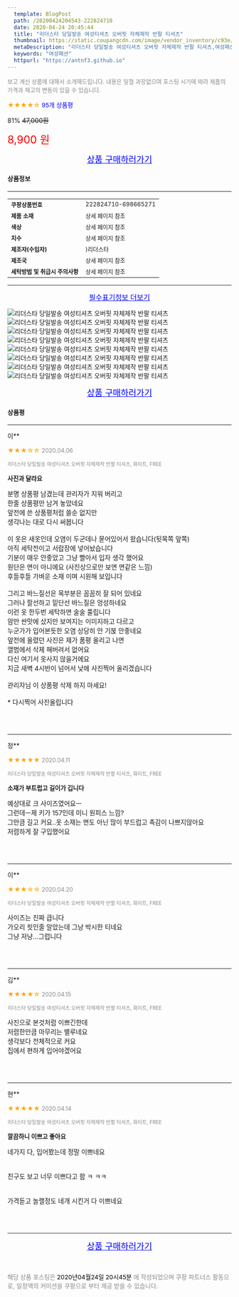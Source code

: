 ```yaml
---
  template: BlogPost
  path: /20200424204543-222824710
  date: 2020-04-24 20:45:44
  title: "리더스타 당일발송 여성티셔츠 오버핏 자체제작 반팔 티셔츠"
  thumbnail: https://static.coupangcdn.com/image/vendor_inventory/c93e/aaac632ad817cee844400f999442adff281cc14061dceb612d12d6233e8c.jpg
  metaDescription: "리더스타 당일발송 여성티셔츠 오버핏 자체제작 반팔 티셔츠,여성패션"
  keywords: "여성패션"
  httpurl: "https://antnf3.github.io"
---
```

  
<span style="color: #888;font-size:0.8rem">보고 계신 상품에 대해서 소개해드립니다.
내용은 일절 과장없으며 포스팅 시기에 따라 제품의 가격과 재고의 변동이 있을 수 있습니다.</span>
  
<span style="color: orange;">★★★★☆</span> <span style="color: blue;font-size: 0.85rem;">95개 상품평</span>

<span style="font-size: 0.9rem">81%</span> <span style="font-size: 0.9rem">~~47,000원~~</span>

<span style="color: red;font-size: 1.5rem;">8,900 원</span>



<p align="center"><a href="http://me2.do/52gAvdIO" style="font-size: 1.2rem; color: blue;">상품 구매하러가기</a></p>

#### 상품정보

---

|                  |                       |
| ---------------- | --------------------- |
| **<span style="font-size:0.8rem;">쿠팡상품번호</span>** | <span style="font-size:0.8rem;">222824710-698665271</span> |
| **<span style="font-size:0.8rem;">제품 소재</span>**    | <span style="font-size:0.8rem;">상세 페이지 참조</span>        |
| **<span style="font-size:0.8rem;">색상</span>**    | <span style="font-size:0.8rem;">상세 페이지 참조</span>        |
| **<span style="font-size:0.8rem;">치수</span>**    | <span style="font-size:0.8rem;">상세 페이지 참조</span>        |
| **<span style="font-size:0.8rem;">제조자(수입자)</span>**    | <span style="font-size:0.8rem;">)리더스타</span>        |
| **<span style="font-size:0.8rem;">제조국</span>**    | <span style="font-size:0.8rem;">상세 페이지 참조</span>        |
| **<span style="font-size:0.8rem;">세탁방법 및 취급시 주의사항</span>**    | <span style="font-size:0.8rem;">상세 페이지 참조</span>        |




---

<p align="center"><a href="http://me2.do/52gAvdIO" style="font-size: 1rem; color: blue;">필수표기정보 더보기</a></p>

![리더스타 당일발송 여성티셔츠 오버핏 자체제작 반팔 티셔츠](http://thumbnail10.coupangcdn.com/thumbnails/remote/q89/image/vendor_inventory/c662/8effe2a4b828308da4d823cf90500250c38520e4cfcbbb6243f854de5618.jpg)
![리더스타 당일발송 여성티셔츠 오버핏 자체제작 반팔 티셔츠](http://thumbnail6.coupangcdn.com/thumbnails/remote/q89/image/vendor_inventory/4801/1565351119f748a6e09e5eb2b960d825b5e2f1f71c48983a70c79f921599.jpg)
![리더스타 당일발송 여성티셔츠 오버핏 자체제작 반팔 티셔츠](http://thumbnail9.coupangcdn.com/thumbnails/remote/q89/image/vendor_inventory/7e21/b46a098aebcf3326958fc2498f32e479ad7f59c2fbdad48a903fd3232186.jpg)
![리더스타 당일발송 여성티셔츠 오버핏 자체제작 반팔 티셔츠](http://thumbnail10.coupangcdn.com/thumbnails/remote/q89/image/vendor_inventory/411e/37dacf6970ec98348474dbf18089ccb3e714cc6157748e4edeac18bfce8e.jpg)
![리더스타 당일발송 여성티셔츠 오버핏 자체제작 반팔 티셔츠](http://thumbnail10.coupangcdn.com/thumbnails/remote/q89/image/vendor_inventory/b5b9/761f587b36e46c267139085b892d153f604c486b56bcae16146d87740055.jpg)
![리더스타 당일발송 여성티셔츠 오버핏 자체제작 반팔 티셔츠](http://thumbnail6.coupangcdn.com/thumbnails/remote/q89/image/vendor_inventory/61fc/cb29e84379322e2b49f163951e870a75c5accb421971e71135b4782c29e4.jpg)
![리더스타 당일발송 여성티셔츠 오버핏 자체제작 반팔 티셔츠](http://thumbnail9.coupangcdn.com/thumbnails/remote/q89/image/vendor_inventory/4d7d/a5e5ad7724b28786dfb542d56bfb126208bd8d9a784560c97d0881edec2b.jpg)
![리더스타 당일발송 여성티셔츠 오버핏 자체제작 반팔 티셔츠](http://thumbnail10.coupangcdn.com/thumbnails/remote/q89/image/vendor_inventory/8dc5/5549e7d9434196f036846948dfddd3fa8a7505dadd9b3371d75b44efac8f.jpg)

<p align="center"><a href="http://me2.do/52gAvdIO" style="font-size: 1.2rem; color: blue;">상품 구매하러가기</a></p>

#### 상품평
  
---
  
이**
    
<span style="color: orange;">★★★☆☆</span> <span style="font-size:0.8rem;color: #888;">2020.04.06</span>
    
<span style="color: #888;font-size:0.7rem">리더스타 당일발송 여성티셔츠 오버핏 자체제작 반팔 티셔츠, 화이트, FREE</span>
    
<span style="font-size:0.85rem">**사진과 달라요**</span>
    
<span style="font-size: 0.9rem;">분명 상품평 남겼는데 관리자가 지워  버리고 <br/>한줄 상품평만 남겨 놓았네요<br/>앞전에 쓴 상품평처럼 쓸순 없지만<br/>생각나는 대로 다시 써봅니다<br/><br/>이 옷은 새옷인데 오염이 두군데나 묻어있어서 왔습니다(뒷목쪽 앞쪽)<br/>아직 세탁전이고 서랍장에 넣어놨습니다<br/>기분이 매우 안좋았고 그냥 빨아서 입자 생각 했어요<br/>원단은 면이 아니에요 (사진상으로만 보면 면같은 느낌)<br/>후들후들 가벼운 소재 이며 시원해 보입니다<br/><br/>그리고 바느질선은 목부분은 꼼꼼히 잘 되어 있네요<br/>그러나 팔선하고 밑단선 바느질은 엉성하네요<br/>이런 옷 한두번 세탁하면 술술 풀립니다<br/>암만 싼맛에 샀지만 보여지는 이미지하고  다르고<br/>누군가가 입어본듯한 오염 상당히 안 기붅 안좋네요 <br/> 앞전에 올렸던 사진은 제가 품평 올리고 나면 <br/>앨범에서 삭제 해버려서 없어요<br/>다신 여기서 옷사지 않을거에요<br/>지금 새벽 4시반이 넘어서 낮에 사진찍어 올리겠습니다<br/><br/> 관리자님 이 상품평 삭제 하지 마세요!<br/><br/>* 다시찍어 사진올립니다</span>
    
<br>
<br>

---
  
정**
    
<span style="color: orange;">★★★★★</span> <span style="font-size:0.8rem;color: #888;">2020.04.11</span>
    
<span style="color: #888;font-size:0.7rem">리더스타 당일발송 여성티셔츠 오버핏 자체제작 반팔 티셔츠, 화이트, FREE</span>
    
<span style="font-size:0.85rem">**소재가 부트럽고 길이가 깁니다**</span>
    
<span style="font-size: 0.9rem;">예상대로 크 사이즈였어요ㅡ<br/>그런데ㅡ제 키가 157인데 미니 원피스 느낌?<br/>그만큼 길고 커요..옷 소재는 면도 아닌 많이 부드럽고 촉감이 나쁘지않아요<br/>저렴하게 잘 구입했어요</span>
    
<br>
<br>

---
  
이**
    
<span style="color: orange;">★★★☆☆</span> <span style="font-size:0.8rem;color: #888;">2020.04.20</span>
    
<span style="color: #888;font-size:0.7rem">리더스타 당일발송 여성티셔츠 오버핏 자체제작 반팔 티셔츠, 화이트, FREE</span>
    

    
<span style="font-size: 0.9rem;">사이즈는 진짜 큽니다<br/>가오리 핏인줄 알았는데 그냥 박시한  티네요<br/>그냥 저냥...그럽니다</span>
    
<br>
<br>

---
  
김**
    
<span style="color: orange;">★★★★☆</span> <span style="font-size:0.8rem;color: #888;">2020.04.15</span>
    
<span style="color: #888;font-size:0.7rem">리더스타 당일발송 여성티셔츠 오버핏 자체제작 반팔 티셔츠, 화이트, FREE</span>
    

    
<span style="font-size: 0.9rem;">사진으로 본것처럼 이쁘긴한데<br/>저렴한만큼 마무리는 별루네요<br/>생각보다 전체적으로 커요<br/>집에서 편하게 입어야겠어요</span>
    
<br>
<br>

---
  
현**
    
<span style="color: orange;">★★★★★</span> <span style="font-size:0.8rem;color: #888;">2020.04.14</span>
    
<span style="color: #888;font-size:0.7rem">리더스타 당일발송 여성티셔츠 오버핏 자체제작 반팔 티셔츠, 화이트, FREE</span>
    
<span style="font-size:0.85rem">**깔끔하니 이쁘고 좋아요**</span>
    
<span style="font-size: 0.9rem;">네가지 다, 입어봤는데 정말 이쁘네요 <br/><br/><br/> 친구도 보고 너무 이쁘다고 함 ㅋ ㅋㅋ <br/><br/><br/>가격듣고 놀랠정도 네개 시킨거 다 이쁘네요</span>
    
<br>
<br>


  
---
  
<p align="center"><a href="http://me2.do/52gAvdIO" style="font-size: 1.2rem; color: blue;">상품 구매하러가기</a></p>
  
<br>
  
<span style="font-size: 0.85rem; color: #888;">해당 상품 포스팅은 <span style="color: #000;"> 2020년04월24일 20시45분 </span> 에 작성되었으며 쿠팡 파트너스 활동으로, 일정액의 커미션을 쿠팡으로 부터 제공 받을 수 있습니다.</span>